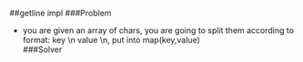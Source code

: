 ##getline impl
###Problem
- you are given an array of chars, you are going to split them according to format:
  key \n value \n, put into map(key,value)  
###Solver
  
  
  
  